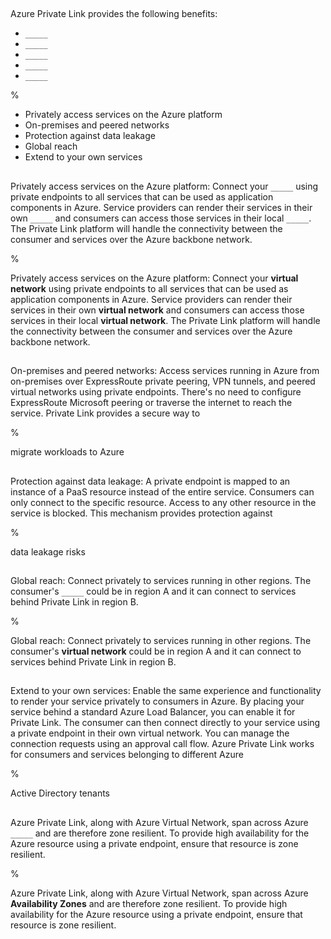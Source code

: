 ##

Azure Private Link provides the following benefits:

- `_____`
- `_____`
- `_____`
- `_____`
- `_____`

%

- Privately access services on the Azure platform
- On-premises and peered networks
- Protection against data leakage
- Global reach
- Extend to your own services

##

Privately access services on the Azure platform: Connect your `_____` using private endpoints to all services that can be used as application components in Azure. Service providers can render their services in their own `_____` and consumers can access those services in their local `_____`. The Private Link platform will handle the connectivity between the consumer and services over the Azure backbone network.

%

Privately access services on the Azure platform: Connect your **virtual network** using private endpoints to all services that can be used as application components in Azure. Service providers can render their services in their own **virtual network** and consumers can access those services in their local **virtual network**. The Private Link platform will handle the connectivity between the consumer and services over the Azure backbone network.

##

On-premises and peered networks: Access services running in Azure from on-premises over ExpressRoute private peering, VPN tunnels, and peered virtual networks using private endpoints. There's no need to configure ExpressRoute Microsoft peering or traverse the internet to reach the service. Private Link provides a secure way to

%

migrate workloads to Azure

##

Protection against data leakage: A private endpoint is mapped to an instance of a PaaS resource instead of the entire service. Consumers can only connect to the specific resource. Access to any other resource in the service is blocked. This mechanism provides protection against

%

data leakage risks

##

Global reach: Connect privately to services running in other regions. The consumer's `_____` could be in region A and it can connect to services behind Private Link in region B.

%

Global reach: Connect privately to services running in other regions. The consumer's **virtual network** could be in region A and it can connect to services behind Private Link in region B.

##

Extend to your own services: Enable the same experience and functionality to render your service privately to consumers in Azure. By placing your service behind a standard Azure Load Balancer, you can enable it for Private Link. The consumer can then connect directly to your service using a private endpoint in their own virtual network. You can manage the connection requests using an approval call flow. Azure Private Link works for consumers and services belonging to different Azure

%

Active Directory tenants

##

Azure Private Link, along with Azure Virtual Network, span across Azure `_____` and are therefore zone resilient. To provide high availability for the Azure resource using a private endpoint, ensure that resource is zone resilient.

%

Azure Private Link, along with Azure Virtual Network, span across Azure **Availability Zones** and are therefore zone resilient. To provide high availability for the Azure resource using a private endpoint, ensure that resource is zone resilient.
